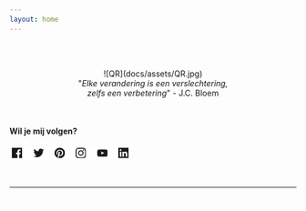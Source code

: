 ```yaml
---
layout: home
---
```


<br/>
<p align=center>
<br/>
![QR](docs/assets/QR.jpg)
<br/>
"<i>Elke verandering is een verslechtering,<br/>
zelfs een verbetering</i>" - J.C. Bloem
</p>

<br/>

#### Wil je mij volgen?

[![socials](docs/assets/socials.jpeg)](socials)

<span style="color:white">.</span>

____________  


<span style="color:white">.</span>
